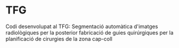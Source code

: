 # TFG
Codi desenvolupat al TFG: Segmentació automàtica d'imatges radiològiques per la posterior fabricació de guies quirúrgiques per la planificació de cirurgies de la zona cap-coll
